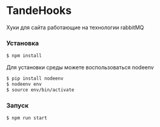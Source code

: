 # TandeHooks

Хуки для сайта работающие на технологии rabbitMQ

### Установка

```sh
$ npm install
```

Для установки среды можете воспользоваться nodeenv

```sh
$ pip install nodeenv
$ nodeenv env
$ source env/bin/activate
```

### Запуск

```sh
$ npm run start
```
